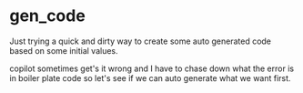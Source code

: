 # gen_code

Just trying a quick and dirty way to create some auto generated code based on some initial values.

copilot sometimes get's it wrong and I have to chase down what the error is in boiler plate code so let's see if we can auto generate what we want first.
